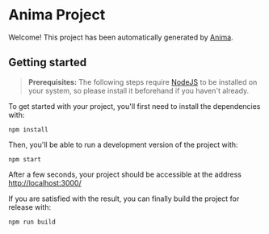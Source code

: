 # Anima Project

Welcome! This project has been automatically generated by [Anima](https://animaapp.com/).

## Getting started

> **Prerequisites:**
> The following steps require [NodeJS](https://nodejs.org/en/) to be installed on your system, so please
> install it beforehand if you haven't already.

To get started with your project, you'll first need to install the dependencies with:

```
npm install
```

Then, you'll be able to run a development version of the project with:

```
npm start
```

After a few seconds, your project should be accessible at the address
[http://localhost:3000/](http://localhost:3000/)


If you are satisfied with the result, you can finally build the project for release with:

```
npm run build
```
